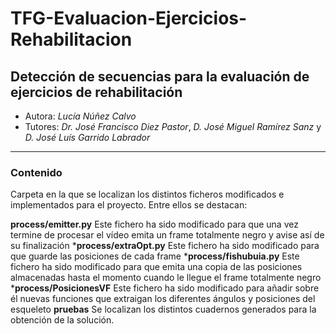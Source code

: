 # TFG-Evaluacion-Ejercicios-Rehabilitacion

## Detección de secuencias para la evaluación de ejercicios de rehabilitación

* Autora: *Lucía Núñez Calvo*
* Tutores: *Dr. José Francisco Diez Pastor*, *D. José Miguel Ramírez  Sanz* y *D. José Luís Garrido Labrador*

---
### Contenido

Carpeta en la que se localizan los distintos ficheros modificados e implementados para el proyecto. Entre ellos se destacan:

**process/emitter.py** Este fichero ha sido modificado para que una vez termine de procesar el vídeo emita un frame totalmente negro y avise así de su finalización
***process/extraOpt.py** Este fichero ha sido modificado para que guarde las posiciones de cada frame
***process/fishubuia.py** Este fichero ha sido modificado para que emita una copia de las posiciones almacenadas hasta el momento cuando le llegue el frame totalmente negro
***process/PosicionesVF** Este fichero ha sido modificado para añadir sobre él nuevas funciones que extraigan los diferentes ángulos y posiciones del esqueleto
**pruebas** Se localizan los distintos cuadernos generados para la obtención de la solución.
